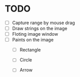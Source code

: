 # TODO
- [ ] Capture range by mouse drag
- [ ] Draw strings on the image
- [ ] Floting image window
- [ ] Paints on the image
  - [ ] Rectangle
  - [ ] Circle
  - [ ] Arrow

